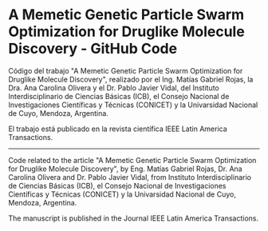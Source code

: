 # A Memetic Genetic Particle Swarm Optimization for Druglike Molecule Discovery - GitHub Code

Código del trabajo "A Memetic Genetic Particle Swarm Optimization for Druglike Molecule Discovery", realizado por el Ing. Matías Gabriel Rojas, la Dra. Ana Carolina Olivera y el Dr. Pablo Javier Vidal, del Instituto Interdisciplinario de Ciencias Básicas (ICB), el Consejo Nacional de Investigaciones Científicas y Técnicas (CONICET) y la Univarsidad Nacional de Cuyo, Mendoza, Argentina.

El trabajo está publicado en la revista científica IEEE Latin America Transactions.

-------------

Code related to the article "A Memetic Genetic Particle Swarm Optimization for Druglike Molecule Discovery", by Eng. Matías Gabriel Rojas, Dr. Ana Carolina Olivera and Dr. Pablo Javier Vidal, from Instituto Interdisciplinario de Ciencias Básicas (ICB), el Consejo Nacional de Investigaciones Científicas y Técnicas (CONICET) y la Univarsidad Nacional de Cuyo, Mendoza, Argentina.

The manuscript is published in the Journal IEEE Latin America Transactions.
